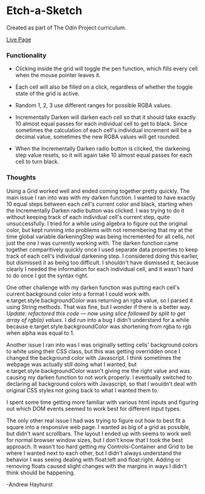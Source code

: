 # Etch-a-Sketch
Created as part of The Odin Project curriculum.

[Live Page](https://andrewjh271.github.io/etch-a-sketch/)

### Functionality

- Clicking inside the grid will toggle the pen function, which fills every cell when the mouse pointer leaves it.
- Each cell will also be filled on a click, regardless of whether the toggle state of the grid is active.
- Random 1, 2, 3 use different ranges for possible RGBA values.

- Incrementally Darken will darken each cell so that it should take exactly 10 almost equal passes for each individual cell to get to black. Since sometimes the calculation of each cell's individual increment will be a decimal value, sometimes the new RGBA values will get rounded.
- When the Incrementally Darken radio button is clicked, the darkening step value resets, so it will again take 10 almost equal passes for each cell to turn black.

### Thoughts

Using a Grid worked well and ended coming together pretty quickly. The main issue I ran into was with my darken function. I wanted to have exactly 10 equal steps between each cell's current color and black, starting when the Incrementally Darken radio button was clicked. I was trying to do it without keeping track of each individual cell's current step, quite unsuccessfully. I tried for a while using algebra to figure out the original color, but kept running into problems with not remembering that my at the time global variable darkeningStep was being incremented for all cells, not just the one I was currently working with. The darken function came together comparitively quickly once I used separate data properties to keep track of each cell's individual darkening step. I considered doing this earlier, but dismissed it as being too difficult. I shouldn't have dismissed it, because clearly I needed the information for each individual cell, and it wasn't hard to do once I got the syntax right.

One other challenge with my darken function was putting each cell's current background color into a format I could work with. e.target.style.backgroundColor was returning an rgba value, so I parsed it using String methods. That was fine, but I wonder if there is a better way. *Update: refactored this code — now using slice followed by split to get array of rgb(a) values.* I did run into a bug I didn't understand for a while because e.target.style.backgroundColor was shortening from rgba to rgb when alpha was equal to 1.

Another issue I ran into was I was originally setting cells' background colors to white using their CSS class, but this was getting overridden once I changed the background color with Javascript. I think sometimes the webpage was actually still doing what I wanted, but e.target.style.backgroundColor wasn't giving me the right value and was causing my darken function to not work properly. I eventually switched to declaring all background colors with Javascript, so that I wouldn't deal with original CSS styles not going back to what I wanted them to.

I spent some time getting more familiar with various html inputs and figuring out which DOM events seemed to work best for different input types.

The only other real issue I had was trying to figure out how to best fit a square into a responsive web page. I wanted as big of a grid as possible, but didn't want scrollbars. The layout I ended up with seems to work well for normal browser window sizes, but I don't know that I took the best approach. It wasn't too hard getting my Controls-Container and Grid to be where I wanted next to each other, but I didn't always understand the behavior I was seeing dealing with float:left and float:right. Adding or removing floats caused slight changes with the margins in ways I didn't think should be happening.

-Andrew Hayhurst


